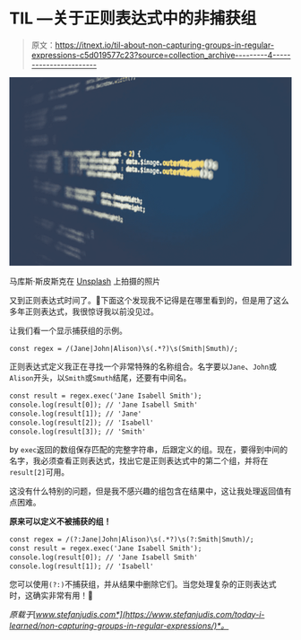 # TIL —关于正则表达式中的非捕获组

> 原文：<https://itnext.io/til-about-non-capturing-groups-in-regular-expressions-c5d019577c23?source=collection_archive---------4----------------------->

![](img/3224b15e1a9ceb95e54929c402007962.png)

马库斯·斯皮斯克在 [Unsplash](https://unsplash.com/search/photos/code?utm_source=unsplash&utm_medium=referral&utm_content=creditCopyText) 上拍摄的照片

又到正则表达式时间了。🎉下面这个发现我不记得是在哪里看到的，但是用了这么多年正则表达式，我很惊讶我以前没见过。

让我们看一个显示捕获组的示例。

```
const regex = /(Jane|John|Alison)\s(.*?)\s(Smith|Smuth)/;
```

正则表达式定义我正在寻找一个非常特殊的名称组合。名字要以`Jane`、`John`或`Alison`开头，以`Smith`或`Smuth`结尾，还要有中间名。

```
const result = regex.exec('Jane Isabell Smith'); console.log(result[0]); // 'Jane Isabell Smith' console.log(result[1]); // 'Jane'
console.log(result[2]); // 'Isabell'
console.log(result[3]); // 'Smith'
```

by `exec`返回的数组保存匹配的完整字符串，后跟定义的组。现在，要得到中间的名字，我必须查看正则表达式，找出它是正则表达式中的第二个组，并将在`result[2]`可用。

这没有什么特别的问题，但是我不感兴趣的组包含在结果中，这让我处理返回值有点困难。

**原来可以定义不被捕获的组！**

```
const regex = /(?:Jane|John|Alison)\s(.*?)\s(?:Smith|Smuth)/;
const result = regex.exec('Jane Isabell Smith'); console.log(result[0]); // 'Jane Isabell Smith' console.log(result[1]); // 'Isabell'
```

您可以使用`(?:)`不捕获组，并从结果中删除它们。当您处理复杂的正则表达式时，这确实非常有用！🎉

*原载于*[*www.stefanjudis.com*](https://www.stefanjudis.com/today-i-learned/non-capturing-groups-in-regular-expressions/)*。*